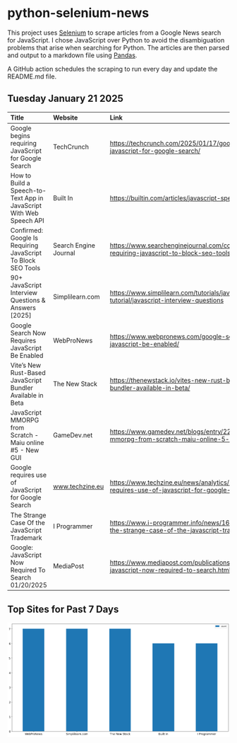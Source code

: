 # python-selenium-news

This project uses [Selenium](https://www.seleniumhq.org/) to scrape articles from a Google News search for JavaScript.
I chose JavaScript over Python to avoid the disambiguation problems that arise when searching for Python.
The articles are then parsed and output to a markdown file using [Pandas](https://pandas.pydata.org/).

A GitHub action schedules the scraping to run every day and update the README.md file.

## Tuesday January 21 2025


| Title                                                               | Website               | Link                                                                                                      |
|:--------------------------------------------------------------------|:----------------------|:----------------------------------------------------------------------------------------------------------|
| Google begins requiring JavaScript for Google Search                | TechCrunch            | https://techcrunch.com/2025/01/17/google-begins-requiring-javascript-for-google-search/                   |
| How to Build a Speech-to-Text App in JavaScript With Web Speech API | Built In              | https://builtin.com/articles/javascript-speech-to-text                                                    |
| Confirmed: Google Is Requiring JavaScript To Block SEO Tools        | Search Engine Journal | https://www.searchenginejournal.com/confirmed-google-is-requiring-javascript-to-block-seo-tools/537705/   |
| 90+ JavaScript Interview Questions & Answers [2025]                 | Simplilearn.com       | https://www.simplilearn.com/tutorials/javascript-tutorial/javascript-interview-questions                  |
| Google Search Now Requires JavaScript Be Enabled                    | WebProNews            | https://www.webpronews.com/google-search-now-requires-javascript-be-enabled/                              |
| Vite’s New Rust-Based JavaScript Bundler Available in Beta          | The New Stack         | https://thenewstack.io/vites-new-rust-based-javascript-bundler-available-in-beta/                         |
| JavaScript MMORPG from Scratch - Maiu online #5 - New GUI           | GameDev.net           | https://www.gamedev.net/blogs/entry/2294634-javascript-mmorpg-from-scratch-maiu-online-5-new-gui/         |
| Google requires use of JavaScript for Google Search                 | www.techzine.eu       | https://www.techzine.eu/news/analytics/127935/google-requires-use-of-javascript-for-google-search/        |
| The Strange Case Of the JavaScript Trademark                        | I Programmer          | https://www.i-programmer.info/news/167-javascript/17757-the-strange-case-of-the-javascript-trademark.html |
| Google: JavaScript Now Required To Search 01/20/2025                | MediaPost             | https://www.mediapost.com/publications/article/402666/google-javascript-now-required-to-search.html       |
## Top Sites for Past 7 Days

![Graph of Top Sites](https://raw.githubusercontent.com/dan-mba/python-selenium-news/main/last-week.png)
